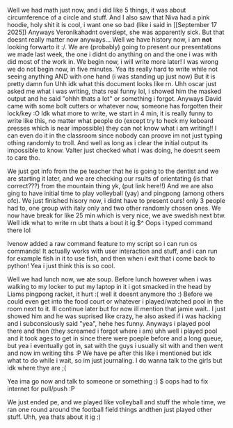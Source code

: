 Well we had math just now, and i did like 5 things, it was about circumference of a circle and stuff. And I also saw that Niva had a pink hoodie, holy shit it is cool, i want one so bad (like i said in [[September 17 2025])
Anyways Veronikahadnt overslept, she was apparently sick. But that doesnt really matter now anyways...
Well we have history now, i am **not** looking forwarto it :/. We are (probably) going to present our presentations we made last week, the one i didnt do anything on and the one i was with did most of the work in. We begin now, i will write more later!
I was wrong we do not begin now, in five minutes. Yea its really hard to write while not seeing anything AND with one hand (i was standing up just now) But it is pretty damn fun
Uhh idk what this document looks like rn.
Uhh oscar just asked me what i was writing, thats real funny lol, i showed him the masked output and he said "ohhh thats a lot" or something i forgot. Anyways David came with some bolt cutters or whatever now, someone has forgotten their lock/key :O
Idk what more to write, we start in 4 min, it is really funny to write like this, no matter what people do (except try to heck my keboard presses which is near impossible) they can not know what i am writing!! I can even do it in the classroom since nobody can proove im not just typing othing randomly to troll. And well as long as i clear the initial output its impossible to know.
Valter just checked what i was doing, he doesnt seem to care tho.

We just got info from the pe teacher that he is going to the dentist and we are starting it later, and we are checking our rsults of orientating (is that correct???) from the mountain thing yk, (put link here!!) And we are also ging to have initial time to play volleyball (yay) and pingpong (among others ofc).
We just finished hisory now, i didnt have to present ours! only 3 people had to, one group with italy only and two other randomly chosen ones.  We now have break for like 25 min which is very nice, we ave swedish next btw. Well idk what to write rn ubt thats a bout it ig.$^
Oops i typed command there lol

Ivenow added a raw command feature to my script so i can run os commands! It actually works with user interaction and stuff, and i can run for example fish in it to use fish, and then when i exit that i come back to python! Yea  i just think this is so cool.

Well we had lunch now, we ate soup. Before lunch however when i was walking to my locker to put my laptop in it i got smacked in the head by Liams pingpong racket, it hurt :( well it doesnt anymore tho :)
Before we could even get into the food court or whatever i played/watched pool in the room next to it.
Ill continue later but for now ill mention that jamie wait..
I just showed him and he was suprised like crazy, he also asked if i was hacking and i subconsiously said "yea", hehe hes funny.
Anyways i played pool there and then (they screamed i forgot where i am) uhh well i played pool and it took ages to get in since there were poeple before and a long queue, but yea i eventually got in, sat with the guys i usually sit with and then went and now im writing tihs :P
We have pe after this like i mentioned but idk what to do while i wait, so im just journaling. I do wanna talk to the girls but idk where thye are ;(

Yea ima go now and talk to someone or something :)
$
oops
had to fix internet for pull/push :P


We just ended pe, and we played like volleyball and stuff the whole time, we ran one round around the football field things andthen just played other stuff. Uhh, yea thats about it ig :)
